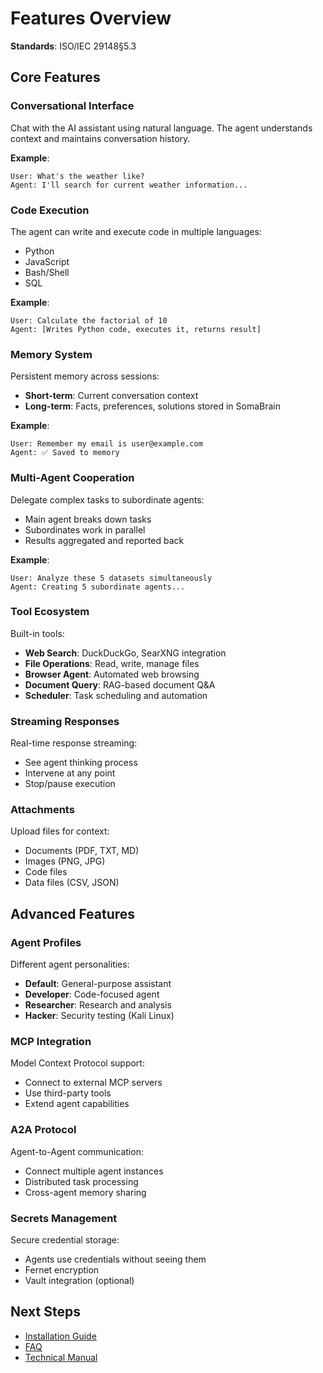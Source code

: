 # Features Overview

**Standards**: ISO/IEC 29148§5.3

## Core Features

### Conversational Interface

Chat with the AI assistant using natural language. The agent understands context and maintains conversation history.

**Example**:
```
User: What's the weather like?
Agent: I'll search for current weather information...
```

### Code Execution

The agent can write and execute code in multiple languages:
- Python
- JavaScript
- Bash/Shell
- SQL

**Example**:
```
User: Calculate the factorial of 10
Agent: [Writes Python code, executes it, returns result]
```

### Memory System

Persistent memory across sessions:
- **Short-term**: Current conversation context
- **Long-term**: Facts, preferences, solutions stored in SomaBrain

**Example**:
```
User: Remember my email is user@example.com
Agent: ✅ Saved to memory
```

### Multi-Agent Cooperation

Delegate complex tasks to subordinate agents:
- Main agent breaks down tasks
- Subordinates work in parallel
- Results aggregated and reported back

**Example**:
```
User: Analyze these 5 datasets simultaneously
Agent: Creating 5 subordinate agents...
```

### Tool Ecosystem

Built-in tools:
- **Web Search**: DuckDuckGo, SearXNG integration
- **File Operations**: Read, write, manage files
- **Browser Agent**: Automated web browsing
- **Document Query**: RAG-based document Q&A
- **Scheduler**: Task scheduling and automation

### Streaming Responses

Real-time response streaming:
- See agent thinking process
- Intervene at any point
- Stop/pause execution

### Attachments

Upload files for context:
- Documents (PDF, TXT, MD)
- Images (PNG, JPG)
- Code files
- Data files (CSV, JSON)

## Advanced Features

### Agent Profiles

Different agent personalities:
- **Default**: General-purpose assistant
- **Developer**: Code-focused agent
- **Researcher**: Research and analysis
- **Hacker**: Security testing (Kali Linux)

### MCP Integration

Model Context Protocol support:
- Connect to external MCP servers
- Use third-party tools
- Extend agent capabilities

### A2A Protocol

Agent-to-Agent communication:
- Connect multiple agent instances
- Distributed task processing
- Cross-agent memory sharing

### Secrets Management

Secure credential storage:
- Agents use credentials without seeing them
- Fernet encryption
- Vault integration (optional)

## Next Steps

- [Installation Guide](./installation.md)
- [FAQ](./faq.md)
- [Technical Manual](../technical-manual/index.md)
